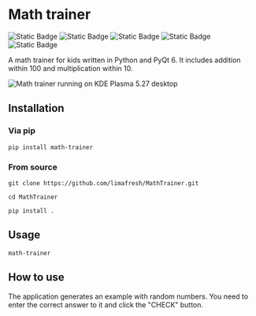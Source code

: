 # Math trainer  
![Static Badge](https://img.shields.io/badge/Python-3.x-blue)
![Static Badge](https://img.shields.io/badge/License-GPL_v3-blue)
![Static Badge](https://img.shields.io/badge/PyQt-6-green)
![Static Badge](https://img.shields.io/badge/Made_with-Qt_Designer-green)
![Static Badge](https://img.shields.io/badge/Translated_with-Qt_Linguist-green)

A math trainer for kids written in Python and PyQt 6. It includes addition within 100 and multiplication within 10.

![Math trainer running on KDE Plasma 5.27 desktop](https://raw.githubusercontent.com/limafresh/MathTrainer/main/screenshot.png)

## Installation
### Via pip
```
pip install math-trainer
```
### From source
```
git clone https://github.com/limafresh/MathTrainer.git
```
```
cd MathTrainer
```
```
pip install .
```

## Usage
```
math-trainer
```

## How to use  
The application generates an example with random numbers. You need to enter the correct answer to it and click the "CHECK" button.
